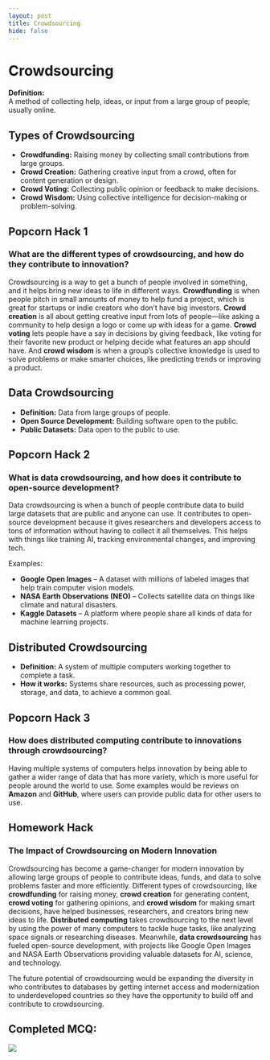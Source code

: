 ```yaml
---
layout: post
title: Crowdsourcing
hide: false
---
```


# Crowdsourcing

**Definition:**  
A method of collecting help, ideas, or input from a large group of people, usually online.

## Types of Crowdsourcing  
- **Crowdfunding:** Raising money by collecting small contributions from large groups.  
- **Crowd Creation:** Gathering creative input from a crowd, often for content generation or design.  
- **Crowd Voting:** Collecting public opinion or feedback to make decisions.  
- **Crowd Wisdom:** Using collective intelligence for decision-making or problem-solving.  

## Popcorn Hack 1  

### What are the different types of crowdsourcing, and how do they contribute to innovation?  

Crowdsourcing is a way to get a bunch of people involved in something, and it helps bring new ideas to life in different ways. **Crowdfunding** is when people pitch in small amounts of money to help fund a project, which is great for startups or indie creators who don’t have big investors. **Crowd creation** is all about getting creative input from lots of people—like asking a community to help design a logo or come up with ideas for a game. **Crowd voting** lets people have a say in decisions by giving feedback, like voting for their favorite new product or helping decide what features an app should have. And **crowd wisdom** is when a group’s collective knowledge is used to solve problems or make smarter choices, like predicting trends or improving a product.  

## Data Crowdsourcing  

- **Definition:** Data from large groups of people.  
- **Open Source Development:** Building software open to the public.  
- **Public Datasets:** Data open to the public to use.  

## Popcorn Hack 2  

### What is data crowdsourcing, and how does it contribute to open-source development?  

Data crowdsourcing is when a bunch of people contribute data to build large datasets that are public and anyone can use. It contributes to open-source development because it gives researchers and developers access to tons of information without having to collect it all themselves. This helps with things like training AI, tracking environmental changes, and improving tech.  

Examples:  
- **Google Open Images** – A dataset with millions of labeled images that help train computer vision models.  
- **NASA Earth Observations (NEO)** – Collects satellite data on things like climate and natural disasters.  
- **Kaggle Datasets** – A platform where people share all kinds of data for machine learning projects.  

## Distributed Crowdsourcing  

- **Definition:** A system of multiple computers working together to complete a task.  
- **How it works:** Systems share resources, such as processing power, storage, and data, to achieve a common goal.  

## Popcorn Hack 3  

### How does distributed computing contribute to innovations through crowdsourcing?  

Having multiple systems of computers helps innovation by being able to gather a wider range of data that has more variety, which is more useful for people around the world to use. Some examples would be reviews on **Amazon** and **GitHub**, where users can provide public data for other users to use.  

## Homework Hack  

### The Impact of Crowdsourcing on Modern Innovation  

Crowdsourcing has become a game-changer for modern innovation by allowing large groups of people to contribute ideas, funds, and data to solve problems faster and more efficiently. Different types of crowdsourcing, like **crowdfunding** for raising money, **crowd creation** for generating content, **crowd voting** for gathering opinions, and **crowd wisdom** for making smart decisions, have helped businesses, researchers, and creators bring new ideas to life. **Distributed computing** takes crowdsourcing to the next level by using the power of many computers to tackle huge tasks, like analyzing space signals or researching diseases. Meanwhile, **data crowdsourcing** has fueled open-source development, with projects like Google Open Images and NASA Earth Observations providing valuable datasets for AI, science, and technology.  

The future potential of crowdsourcing would be expanding the diversity in who contributes to databases by getting internet access and modernization to underdeveloped countries so they have the opportunity to build off and contribute to crowdsourcing.



## Completed MCQ:
<img src="{{site.baseurl}}/images/teamteach/Screenshot 2025-03-25 102010.png">